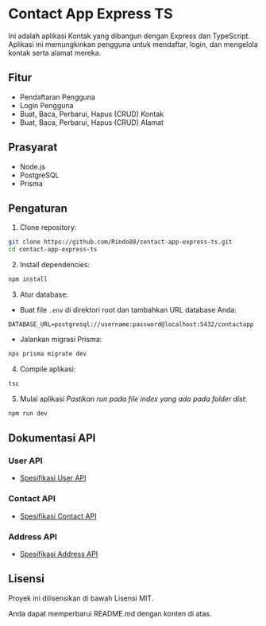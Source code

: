 # Contact App Express TS

Ini adalah aplikasi Kontak yang dibangun dengan Express dan TypeScript. Aplikasi ini memungkinkan pengguna untuk mendaftar, login, dan mengelola kontak serta alamat mereka.

## Fitur

- Pendaftaran Pengguna
- Login Pengguna
- Buat, Baca, Perbarui, Hapus (CRUD) Kontak
- Buat, Baca, Perbarui, Hapus (CRUD) Alamat

## Prasyarat

- Node.js
- PostgreSQL
- Prisma

## Pengaturan

1. Clone repository:

```bash
git clone https://github.com/Rindo88/contact-app-express-ts.git
cd contact-app-express-ts
```

2. Install dependencies:

```bash
npm install
```

3. Atur database:

- Buat file `.env` di direktori root dan tambahkan URL database Anda:

```env
DATABASE_URL=postgresql://username:password@localhost:5432/contactapp
```

- Jalankan migrasi Prisma:

```bash
npx prisma migrate dev
```

4. Compile aplikasi:

```bash
tsc
```

5. Mulai aplikasi  *Pastikan run pada file index yang ada pada folder dist*:

```bash
npm run dev
```

## Dokumentasi API

### User API

- [Spesifikasi User API](./docs/user.md)

### Contact API

- [Spesifikasi Contact API](./docs/contact.md)

### Address API

- [Spesifikasi Address API](./docs/address.md)

## Lisensi

Proyek ini dilisensikan di bawah Lisensi MIT.

Anda dapat memperbarui README.md dengan konten di atas.

